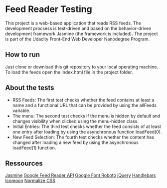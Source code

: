 # Feed Reader Testing

This project is a web-based application that reads RSS feeds. The development procsess is test-driven and based on the behavior-driven development framework Jasmine (the framework is included). The project is part of the Udacity Front-End Web Developer Nanodegree Program.

## How to run

Just clone or download this git repository to your local operating machine. To load the feeds open the index.html file in the project folder.

## About the tests

- RSS Feeds: The first test checks whether the feed contains at least a name and a functional URL that can be provided by using the allFeeds variable.
- The menu: The second test checks if the menu is hidden by default and changes visibility when clicked using the menu-hidden class.
- Initial Entries: The third test checks whether the feed consists of at least one entry after loading by using the asynchronous function loadFeed(0).
- New Feed Selection: The fourth test checks whether the content has changed after loading a new feed by using the asynchronous loadFeed(1) function.

## Ressources

[Jasmine](http://jasmine.github.io/)
[Google Feed Reader API](http://google.com/jsapi)
[Google Font Roboto](https://fonts.googleapis.com/css?family=Roboto:400,100,300,700)
[jQuery](https://cdnjs.cloudflare.com/ajax/libs/jquery/3.3.1/jquery.min.js)
[Handlebars](https://cdnjs.cloudflare.com/ajax/libs/handlebars.js/4.0.12/handlebars.min.js)
[Icomoon](https://icomoon.io/)
[Normalize CSS](https://necolas.github.io/normalize.css/)
